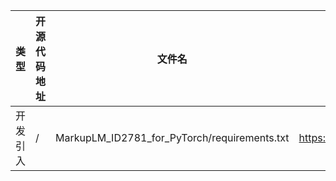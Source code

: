 | 类型     | 开源代码地址                                                                                                                           | 文件名                                                | 公网IP地址/公网URL地址/域名/邮箱地址 | 用途说明   |
|--------|----------------------------------------------------------------------------------------------------------------------------------|----------------------------------------------------|-----------------------|--------|
| 开发引入 | / | MarkupLM_ID2781_for_PyTorch/requirements.txt | https://download.pytorch.org/whl/torch_stable.html | 相关依赖 |
